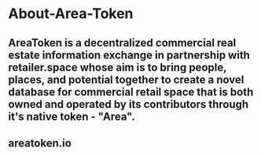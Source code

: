 # About-Area-Token

## AreaToken is a decentralized commercial real estate information exchange in partnership with retailer.space whose aim is to bring people, places, and potential together to create a novel database for commercial retail space that is both owned and operated by its contributors through it's native token - "Area".

## areatoken.io
